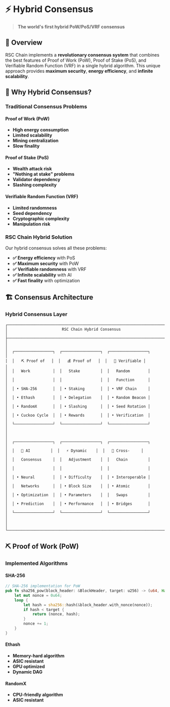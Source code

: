 # ⚡ Hybrid Consensus

> **The world's first hybrid PoW/PoS/VRF consensus**

## 🌟 Overview

RSC Chain implements a **revolutionary consensus system** that combines the best features of Proof of Work (PoW), Proof of Stake (PoS), and Verifiable Random Function (VRF) in a single hybrid algorithm. This unique approach provides **maximum security**, **energy efficiency**, and **infinite scalability**.

## 🎯 Why Hybrid Consensus?

### **Traditional Consensus Problems**

#### **Proof of Work (PoW)**
- **High energy consumption**
- **Limited scalability**
- **Mining centralization**
- **Slow finality**

#### **Proof of Stake (PoS)**
- **Wealth attack risk**
- **"Nothing at stake" problems**
- **Validator dependency**
- **Slashing complexity**

#### **Verifiable Random Function (VRF)**
- **Limited randomness**
- **Seed dependency**
- **Cryptographic complexity**
- **Manipulation risk**

### **RSC Chain Hybrid Solution**

Our hybrid consensus solves all these problems:

- **✅ Energy efficiency** with PoS
- **✅ Maximum security** with PoW
- **✅ Verifiable randomness** with VRF
- **✅ Infinite scalability** with AI
- **✅ Fast finality** with optimization

## 🏗️ Consensus Architecture

### **Hybrid Consensus Layer**

```
┌─────────────────────────────────────────────────────────────────────────────┐
│                        RSC Chain Hybrid Consensus                         │
├─────────────────────────────────────────────────────────────────────────────┤
│                                                                             │
│  ┌─────────────────┐  ┌─────────────────┐  ┌─────────────────┐             │
│  │   ⛏️ Proof of   │  │   💰 Proof of   │  │   🎲 Verifiable │             │
│  │   Work          │  │   Stake         │  │   Random        │             │
│  │                 │  │                 │  │   Function      │             │
│  │ • SHA-256       │  │ • Staking       │  │ • VRF Chain     │             │
│  │ • Ethash        │  │ • Delegation    │  │ • Random Beacon │             │
│  │ • RandomX       │  │ • Slashing      │  │ • Seed Rotation │             │
│  │ • Cuckoo Cycle  │  │ • Rewards       │  │ • Verification  │             │
│  └─────────────────┘  └─────────────────┘  └─────────────────┘             │
│                                                                             │
│  ┌─────────────────┐  ┌─────────────────┐  ┌─────────────────┐             │
│  │   🤖 AI         │  │   ⚡ Dynamic    │  │   🔗 Cross-     │             │
│  │   Consensus     │  │   Adjustment    │  │   Chain         │             │
│  │                 │  │                 │  │                 │             │
│  │ • Neural        │  │ • Difficulty    │  │ • Interoperable │             │
│  │   Networks      │  │ • Block Size    │  │ • Atomic        │             │
│  │ • Optimization  │  │ • Parameters    │  │   Swaps         │             │
│  │ • Prediction    │  │ • Performance   │  │ • Bridges       │             │
│  └─────────────────┘  └─────────────────┘  └─────────────────┘             │
│                                                                             │
└─────────────────────────────────────────────────────────────────────────────┘
```

## ⛏️ Proof of Work (PoW)

### **Implemented Algorithms**

#### **SHA-256**
```rust
// SHA-256 implementation for PoW
pub fn sha256_pow(block_header: &BlockHeader, target: u256) -> (u64, Hash) {
    let mut nonce = 0u64;
    loop {
        let hash = sha256::hash(&block_header.with_nonce(nonce));
        if hash < target {
            return (nonce, hash);
        }
        nonce += 1;
    }
}
```

#### **Ethash**
- **Memory-hard algorithm**
- **ASIC resistant**
- **GPU optimized**
- **Dynamic DAG**

#### **RandomX**
- **CPU-friendly algorithm**
- **ASIC resistant**
